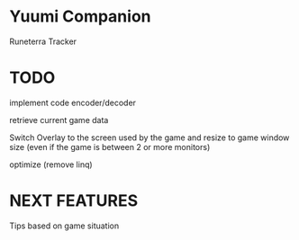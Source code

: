 # Yuumi Companion

Runeterra Tracker

# TODO

implement code encoder/decoder

retrieve current game data 

Switch Overlay to the screen used by the game and resize to game window size (even if the game is between 2 or more monitors)

optimize (remove linq)

# NEXT FEATURES

Tips based on game situation
